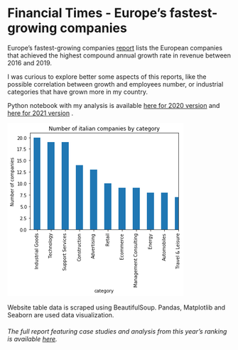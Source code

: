 # Financial Times - Europe’s fastest-growing companies

Europe’s fastest-growing companies [report](https://www.ft.com/content/8b37a92b-15e6-4b9c-8427-315a8b5f4332) lists the European companies that achieved the highest compound annual growth rate in revenue between 2016 and 2019.

I was curious to explore better some aspects of this reports, like the possible correlation between growth and employees number, or industrial categories that have grown more in my country.

Python notebook with my analysis is available [here for 2020 version](/EuropesFastestGrowingCompanies2020.ipynb) and [here for 2021 version](/EuropesFastestGrowingCompanies2021.ipynb) .

![Number of italian companies by category](/italianCompaniesByCategory.png)

Website table data is scraped using BeautifulSoup. 
Pandas, Matplotlib and Seaborn are used data visualization.

###### The full report featuring case studies and analysis from this year’s ranking is available [here](https://www.ft.com/reports/europes-fastest-growing-companies).
